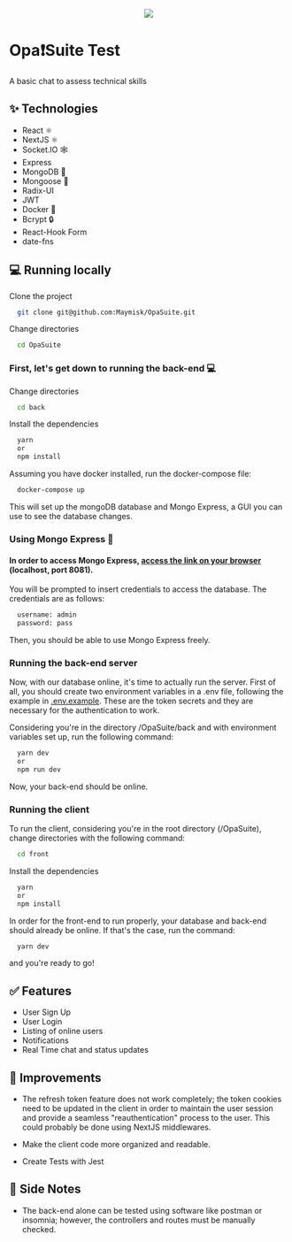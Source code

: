 <p align="center">
  <img src="https://media.tenor.com/cVdLW-0baz0AAAAM/cats-chat.gif" />
</p>

# Opa❗Suite Test

A basic chat to assess technical skills



## ✨ Technologies

- React ⚛
- NextJS ⚛
- Socket.IO 🕸
- Express
- MongoDB 🍃
- Mongoose 🍃
- Radix-UI
- JWT
- Docker 🐳
- Bcrypt 🔒
- React-Hook Form
- date-fns
## 💻 Running locally

Clone the project

```bash
  git clone git@github.com:Maymisk/OpaSuite.git
```

Change directories

```bash
  cd OpaSuite
```

### First, let's get down to running the back-end 💻

Change directories

```bash
  cd back
```

Install the dependencies

```bash
  yarn
  or
  npm install
```


Assuming you have docker installed, run the docker-compose file:

```bash
  docker-compose up
```

This will set up the mongoDB database and Mongo Express, a GUI you can use to see the database changes.

### Using Mongo Express 🍃

#### In order to access Mongo Express, [access the link on your browser](http://localhost:8081) (localhost, port 8081).

You will be prompted to insert credentials to access the database. The credentials are as follows: 
```bash
  username: admin
  password: pass
```

Then, you should be able to use Mongo Express freely.

### Running the back-end server

Now, with our database online, it's time to actually run the server. First of all, you should create two environment variables in a .env file, following the example in [.env.example](/.env.example). These are the token secrets and they are necessary for the authentication to work.


Considering you're in the directory /OpaSuite/back and with environment variables set up, run the following command:

```bash
  yarn dev
  or
  npm run dev
```

Now, your back-end should be online.

### Running the client

To run the client, considering you're in the root directory (/OpaSuite), change directories with the following command:

```bash
  cd front
```

Install the dependencies

```bash
  yarn
  or
  npm install
```

In order for the front-end to run properly, your database and back-end should already be online. If that's the case, run the command:


```bash
  yarn dev
```

and you're ready to go!



## ✅ Features

- User Sign Up
- User Login
- Listing of online users
- Notifications
- Real Time chat and status updates



## 🔧 Improvements

- The refresh token feature does not work completely; the token cookies need to be updated in the client in order to maintain the user session and provide a seamless "reauthentication" process to the user. This could probably be done using NextJS middlewares.

- Make the client code more organized and readable.

- Create Tests with Jest

## 📝 Side Notes
- The back-end alone can be tested using software like postman or insomnia; however, the controllers and routes must be manually checked.

